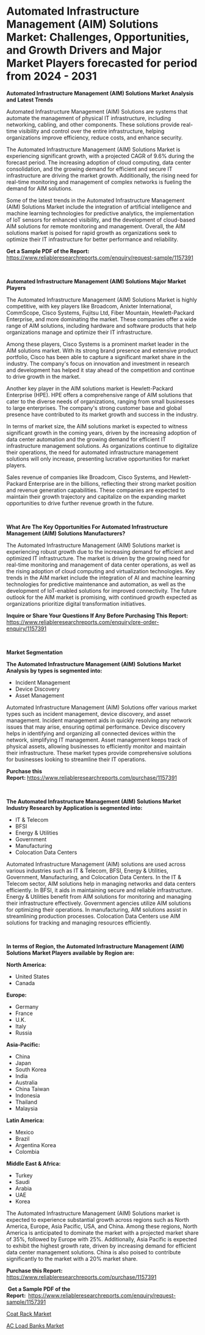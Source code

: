 <p><h1>Automated Infrastructure Management (AIM) Solutions Market: Challenges, Opportunities, and Growth Drivers and Major Market Players forecasted for period from 2024 - 2031</h1></p><p><strong>Automated Infrastructure Management (AIM) Solutions Market Analysis and Latest Trends</strong></p>
<p><p>Automated Infrastructure Management (AIM) Solutions are systems that automate the management of physical IT infrastructure, including networking, cabling, and other components. These solutions provide real-time visibility and control over the entire infrastructure, helping organizations improve efficiency, reduce costs, and enhance security.</p><p>The Automated Infrastructure Management (AIM) Solutions Market is experiencing significant growth, with a projected CAGR of 9.6% during the forecast period. The increasing adoption of cloud computing, data center consolidation, and the growing demand for efficient and secure IT infrastructure are driving the market growth. Additionally, the rising need for real-time monitoring and management of complex networks is fueling the demand for AIM solutions.</p><p>Some of the latest trends in the Automated Infrastructure Management (AIM) Solutions Market include the integration of artificial intelligence and machine learning technologies for predictive analytics, the implementation of IoT sensors for enhanced visibility, and the development of cloud-based AIM solutions for remote monitoring and management. Overall, the AIM solutions market is poised for rapid growth as organizations seek to optimize their IT infrastructure for better performance and reliability.</p></p>
<p><strong>Get a Sample PDF of the Report:&nbsp;</strong> <a href="https://www.reliableresearchreports.com/enquiry/request-sample/1157391">https://www.reliableresearchreports.com/enquiry/request-sample/1157391</a></p>
<p>&nbsp;</p>
<p><strong>Automated Infrastructure Management (AIM) Solutions Major Market Players</strong></p>
<p><p>The Automated Infrastructure Management (AIM) Solutions Market is highly competitive, with key players like Broadcom, Anixter International, CommScope, Cisco Systems, Fujitsu Ltd, Fiber Mountain, Hewlett-Packard Enterprise, and more dominating the market. These companies offer a wide range of AIM solutions, including hardware and software products that help organizations manage and optimize their IT infrastructure.</p><p>Among these players, Cisco Systems is a prominent market leader in the AIM solutions market. With its strong brand presence and extensive product portfolio, Cisco has been able to capture a significant market share in the industry. The company's focus on innovation and investment in research and development has helped it stay ahead of the competition and continue to drive growth in the market.</p><p>Another key player in the AIM solutions market is Hewlett-Packard Enterprise (HPE). HPE offers a comprehensive range of AIM solutions that cater to the diverse needs of organizations, ranging from small businesses to large enterprises. The company's strong customer base and global presence have contributed to its market growth and success in the industry.</p><p>In terms of market size, the AIM solutions market is expected to witness significant growth in the coming years, driven by the increasing adoption of data center automation and the growing demand for efficient IT infrastructure management solutions. As organizations continue to digitalize their operations, the need for automated infrastructure management solutions will only increase, presenting lucrative opportunities for market players.</p><p>Sales revenue of companies like Broadcom, Cisco Systems, and Hewlett-Packard Enterprise are in the billions, reflecting their strong market position and revenue generation capabilities. These companies are expected to maintain their growth trajectory and capitalize on the expanding market opportunities to drive further revenue growth in the future.</p></p>
<p>&nbsp;</p>
<p><strong>What Are The Key Opportunities For Automated Infrastructure Management (AIM) Solutions Manufacturers?</strong></p>
<p><p>The Automated Infrastructure Management (AIM) Solutions market is experiencing robust growth due to the increasing demand for efficient and optimized IT infrastructure. The market is driven by the growing need for real-time monitoring and management of data center operations, as well as the rising adoption of cloud computing and virtualization technologies. Key trends in the AIM market include the integration of AI and machine learning technologies for predictive maintenance and automation, as well as the development of IoT-enabled solutions for improved connectivity. The future outlook for the AIM market is promising, with continued growth expected as organizations prioritize digital transformation initiatives.</p></p>
<p><strong>Inquire or Share Your Questions If Any Before Purchasing This Report:</strong> <a href="https://www.reliableresearchreports.com/enquiry/pre-order-enquiry/1157391">https://www.reliableresearchreports.com/enquiry/pre-order-enquiry/1157391</a></p>
<p>&nbsp;</p>
<p><strong>Market Segmentation</strong></p>
<p><strong>The Automated Infrastructure Management (AIM) Solutions Market Analysis by types is segmented into:</strong></p>
<p><ul><li>Incident Management</li><li>Device Discovery</li><li>Asset Management</li></ul></p>
<p><p>Automated Infrastructure Management (AIM) Solutions offer various market types such as incident management, device discovery, and asset management. Incident management aids in quickly resolving any network issues that may arise, ensuring optimal performance. Device discovery helps in identifying and organizing all connected devices within the network, simplifying IT management. Asset management keeps track of physical assets, allowing businesses to efficiently monitor and maintain their infrastructure. These market types provide comprehensive solutions for businesses looking to streamline their IT operations.</p></p>
<p><strong>Purchase this Report:&nbsp;</strong><a href="https://www.reliableresearchreports.com/purchase/1157391">https://www.reliableresearchreports.com/purchase/1157391</a></p>
<p>&nbsp;</p>
<p><strong>The Automated Infrastructure Management (AIM) Solutions Market Industry Research by Application is segmented into:</strong></p>
<p><ul><li>IT & Telecom</li><li>BFSI</li><li>Energy & Utilities</li><li>Government</li><li>Manufacturing</li><li>Colocation Data Centers</li></ul></p>
<p><p>Automated Infrastructure Management (AIM) solutions are used across various industries such as IT & Telecom, BFSI, Energy & Utilities, Government, Manufacturing, and Colocation Data Centers. In the IT & Telecom sector, AIM solutions help in managing networks and data centers efficiently. In BFSI, it aids in maintaining secure and reliable infrastructure. Energy & Utilities benefit from AIM solutions for monitoring and managing their infrastructure effectively. Government agencies utilize AIM solutions for optimizing their operations. In manufacturing, AIM solutions assist in streamlining production processes. Colocation Data Centers use AIM solutions for tracking and managing resources efficiently.</p></p>
<p>&nbsp;</p>
<p><strong>In terms of Region, the Automated Infrastructure Management (AIM) Solutions Market Players available by Region are:</strong></p>
<p>
    <p> <strong> North America: </strong>
        <ul>
            <li>United States</li>
            <li>Canada</li>
        </ul>
        </p> 
    <p> <strong> Europe: </strong>
        <ul>
            <li>Germany</li>
            <li>France</li>
            <li>U.K.</li>
            <li>Italy</li>
            <li>Russia</li>
        </ul>
        </p> 
    <p> <strong> Asia-Pacific: </strong>
        <ul>
            <li>China</li>
            <li>Japan</li>
            <li>South Korea</li>
            <li>India</li>
            <li>Australia</li>
            <li>China Taiwan</li>
            <li>Indonesia</li>
            <li>Thailand</li>
            <li>Malaysia</li>
        </ul>
        </p> 
    <p> <strong> Latin America: </strong>
        <ul>
            <li>Mexico</li>
            <li>Brazil</li>
            <li>Argentina Korea</li>
            <li>Colombia</li>
        </ul>
        </p> 
    <p> <strong> Middle East & Africa: </strong>
        <ul>
            <li>Turkey</li>
            <li>Saudi</li>
            <li>Arabia</li>
            <li>UAE</li>
            <li>Korea</li>
        </ul>
    </p>
    </p>
<p><p>The Automated Infrastructure Management (AIM) Solutions market is expected to experience substantial growth across regions such as North America, Europe, Asia Pacific, USA, and China. Among these regions, North America is anticipated to dominate the market with a projected market share of 35%, followed by Europe with 25%. Additionally, Asia Pacific is expected to exhibit the highest growth rate, driven by increasing demand for efficient data center management solutions. China is also poised to contribute significantly to the market with a 20% market share.</p></p>
<p><strong>Purchase this Report: </strong><a href="https://www.reliableresearchreports.com/purchase/1157391">https://www.reliableresearchreports.com/purchase/1157391</a></p>
<p>&nbsp;<strong>Get a Sample PDF of the Report:&nbsp;&nbsp;</strong><a href="https://www.reliableresearchreports.com/enquiry/request-sample/1157391">https://www.reliableresearchreports.com/enquiry/request-sample/1157391</a></p>
<p><strong></strong></p>
<p><p><a href="https://issuu.com/reportprime-2/docs/coat-rack-market-size-2030.pptx">Coat Rack Market</a></p><p><a href="https://issuu.com/reportprime-2/docs/ac-load-banks-market-size-2030.pptx">AC Load Banks Market</a></p></p>